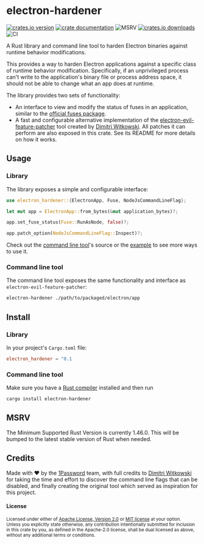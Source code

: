 # electron-hardener

[![crates.io version](https://img.shields.io/crates/v/electron-hardener.svg)](https://crates.io/crates/electron-hardener)
[![crate documentation](https://docs.rs/electron-hardener/badge.svg)](https://docs.rs/electron-hardener)
![MSRV](https://img.shields.io/badge/rustc-1.46+-blue.svg)
[![crates.io downloads](https://img.shields.io/crates/d/electron-hardener.svg)](https://crates.io/crates/electron-hardener)
![CI](https://github.com/1Password/electron-hardener/workflows/CI/badge.svg)


A Rust library and command line tool to harden Electron binaries against runtime behavior modifications.

This provides a way to harden Electron applications against a specific class of runtime behavior
modification. Specifically, if an unprivileged process can't write to the application's binary file or process
address space, it should not be able to change what an app does at runtime.

The library provides two sets of functionality:
 - An interface to view and modify the status of fuses in an application, similar to the [official fuses package](https://github.com/electron/fuses).
 - A fast and configurable alternative implementation of the [electron-evil-feature-patcher](https://github.com/antelle/electron-evil-feature-patcher) tool created by [Dimitri Witkowski]().
All patches it can perform are also exposed in this crate. See its README for more details on how it works.

## Usage

### Library
The library exposes a simple and configurable interface:
```rust
use electron_hardener::{ElectronApp, Fuse, NodeJsCommandLineFlag};

let mut app = ElectronApp::from_bytes(&mut application_bytes)?;

app.set_fuse_status(Fuse::RunAsNode, false)?;

app.patch_option(NodeJsCommandLineFlag::Inspect)?;
```

Check out the [command line tool](./src/bin/main.rs)'s source or the [example](./examples/usage.rs) to see more ways to use it.

### Command line tool

The command line tool exposes the same functionality and interface as `electron-evil-feature-patcher`:
```bash
electron-hardener ./path/to/packaged/electron/app
```

## Install
### Library
In your project's `Cargo.toml` file:
```toml
electron_hardener = "0.1
```

### Command line tool
Make sure you have a [Rust compiler](https://rustup.rs/) installed and then run
```bash
cargo install electron-hardener
```

## MSRV

The Minimum Supported Rust Version is currently 1.46.0. This will be bumped to the latest stable version of Rust when needed.

## Credits
Made with ❤️ by the [1Password](https://1password.com/) team, with full credits to [Dimitri Witkowski] for taking the time and effort to discover the command line flags that can be disabled, and finally creating the original tool which served as inspiration for this project.

#### License

<sup>
Licensed under either of <a href="LICENSE-APACHE">Apache License, Version
2.0</a> or <a href="LICENSE-MIT">MIT license</a> at your option.
</sup>

<br>

<sub>
Unless you explicitly state otherwise, any contribution intentionally submitted
for inclusion in this crate by you, as defined in the Apache-2.0 license, shall
be dual licensed as above, without any additional terms or conditions.
</sub>

[Dimitri Witkowski]: https://github.com/antelle

